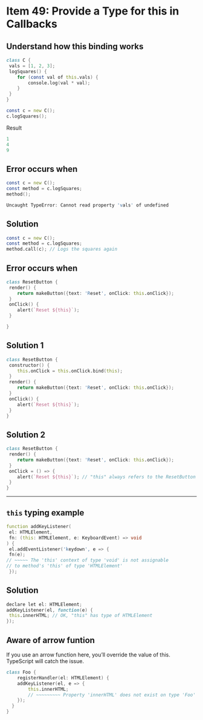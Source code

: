 # Item 49: Provide a Type for this in Callbacks

## Understand how this binding works

```d
class C {
 vals = [1, 2, 3];
 logSquares() {
    for (const val of this.vals) {
        console.log(val * val);
    }
 }
}

const c = new C();
c.logSquares();
```

Result

```d
1
4
9
```

## Error occurs when

```d
const c = new C();
const method = c.logSquares;
method();
```

```d
Uncaught TypeError: Cannot read property 'vals' of undefined
```

## <b>Solution</b>

```d
const c = new C();
const method = c.logSquares;
method.call(c); // Logs the squares again
```

## Error occurs when

```d
class ResetButton {
 render() {
    return makeButton({text: 'Reset', onClick: this.onClick});
 }
 onClick() {
    alert(`Reset ${this}`);
 }

}
```

## <b>Solution 1</b>

```d
class ResetButton {
 constructor() {
    this.onClick = this.onClick.bind(this);
 }
 render() {
    return makeButton({text: 'Reset', onClick: this.onClick});
 }
 onClick() {
    alert(`Reset ${this}`);
 }
}
```

## <b>Solution 2</b>

```d
class ResetButton {
 render() {
    return makeButton({text: 'Reset', onClick: this.onClick});
 }
 onClick = () => {
    alert(`Reset ${this}`); // "this" always refers to the ResetButton instance.
 }
}
```

<hr>

## `this` typing example

```d
function addKeyListener(
 el: HTMLElement,
 fn: (this: HTMLElement, e: KeyboardEvent) => void
) {
 el.addEventListener('keydown', e => {
 fn(e);
// ~~~~~ The 'this' context of type 'void' is not assignable
// to method's 'this' of type 'HTMLElement'
 });
```

## <b>Solution </b>

```d
declare let el: HTMLElement;
addKeyListener(el, function(e) {
 this.innerHTML; // OK, "this" has type of HTMLElement
});
```

## Aware of arrow funtion

If you use an arrow function here, you’ll override the value of this. TypeScript will catch the issue.

```d
class Foo {
    registerHandler(el: HTMLElement) {
    addKeyListener(el, e => {
        this.innerHTML;
        // ~~~~~~~~~ Property 'innerHTML' does not exist on type 'Foo'
    });
  }
}
```
